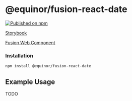 <!--prettier-ignore-start-->
# @equinor/fusion-react-date 
[![Published on npm](https://img.shields.io/npm/v/@equinor/fusion-react-date.svg)](https://www.npmjs.com/package/@equinor/fusion-react-date)

[Storybook](https://equinor.github.io/fusion-react-components/?path=/docs/data-date)

[Fusion Web Component](https://github.com/equinor/fusion-web-components/tree/main/packages/date)

### Installation

```sh
npm install @equinor/fusion-react-date
```

## Example Usage

TODO
